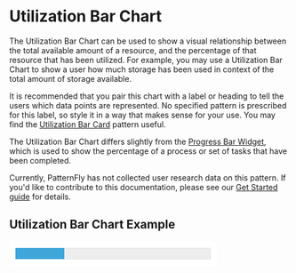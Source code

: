 # Utilization Bar Chart

The Utilization Bar Chart can be used to show a visual relationship between the total available amount of a resource, and the percentage of that resource that has been utilized. For example, you may use a Utilization Bar Chart to show a user how much storage has been used in context of the total amount of storage available.

It is recommended that you pair this chart with a label or heading to tell the users which data points are represented. No specified pattern is prescribed for this label, so style it in a way that makes sense for your use. You may find the [Utilization Bar Card](http://www.patternfly.org/pattern-library/cards/utilization-bar-card) pattern useful.

The Utilization Bar Chart differs slightly from the [Progress Bar Widget](https://www.patternfly.org/pattern-library/widgets/#progress-bars), which is used to show the percentage of a process or set of tasks that have been completed.

Currently, PatternFly has not collected user research data on this pattern. If you'd like to contribute to this documentation, please see our [Get Started guide](http://www.patternfly.org/get-started/contribute/) for details.


## Utilization Bar Chart Example
![Utilization Bar Chart Example](./img/utilization-bar-chart.png)
